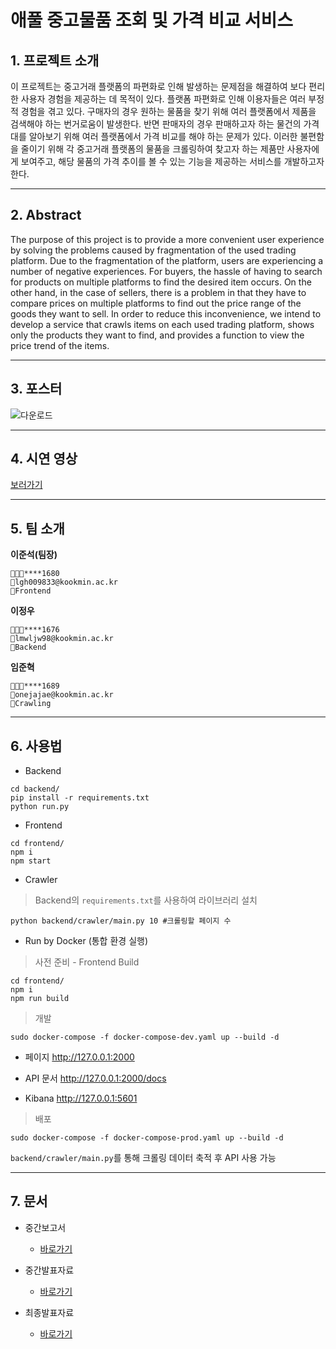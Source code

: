 # 애풀 중고물품 조회 및 가격 비교 서비스

## 1. 프로젝트 소개

이 프로젝트는 중고거래 플랫폼의 파편화로 인해 발생하는 문제점을 해결하여 보다 편리한 사용자 경험을 제공하는 데 목적이 있다. 플랫폼 파편화로 인해 이용자들은 여러 부정적 경험을 겪고 있다. 구매자의 경우 원하는 물품을 찾기 위해 여러 플랫폼에서 제품을 검색해야 하는 번거로움이 발생한다. 반면 판매자의 경우 판매하고자 하는 물건의 가격대를 알아보기 위해 여러 플랫폼에서 가격 비교를 해야 하는 문제가 있다. 이러한 불편함을 줄이기 위해 각 중고거래 플랫폼의 물품을 크롤링하여 찾고자 하는 제품만 사용자에게 보여주고, 해당 물품의 가격 추이를 볼 수 있는 기능을 제공하는 서비스를 개발하고자 한다.

---

## 2. Abstract

The purpose of this project is to provide a more convenient user experience by solving the problems caused by fragmentation of the used trading platform. Due to the fragmentation of the platform, users are experiencing a number of negative experiences. For buyers, the hassle of having to search for products on multiple platforms to find the desired item occurs. On the other hand, in the case of sellers, there is a problem in that they have to compare prices on multiple platforms to find out the price range of the goods they want to sell. In order to reduce this inconvenience, we intend to develop a service that crawls items on each used trading platform, shows only the products they want to find, and provides a function to view the price trend of the items.

---

## 3. 포스터

![다운로드](https://user-images.githubusercontent.com/26023759/170633046-2f6d6ff1-4e58-4022-8e9b-6b48156bffa5.png)

---

## 4. 시연 영상

[보러가기](https://www.youtube.com/watch?v=_poqCcyFmUc&feature=emb_title)

---

## 5. 팀 소개

**이준석(팀장)**

```
👨🏻‍💻****1680
📧lgh009833@kookmin.ac.kr
🔨Frontend
```

**이정우**

```
👨🏻‍💻****1676
📧lmwljw98@kookmin.ac.kr
🔨Backend
```

**임준혁**

```
👨🏻‍💻****1689
📧onejajae@kookmin.ac.kr
🔨Crawling
```

---

## 6. 사용법

- Backend

```
cd backend/
pip install -r requirements.txt
python run.py
```

- Frontend

```
cd frontend/
npm i
npm start
```

- Crawler
> Backend의 `requirements.txt`를 사용하여 라이브러리 설치
```
python backend/crawler/main.py 10 #크롤링할 페이지 수 
```

- Run by Docker (통합 환경 실행)
> 사전 준비 - Frontend Build
```
cd frontend/
npm i
npm run build
```

> 개발
```
sudo docker-compose -f docker-compose-dev.yaml up --build -d
```
* 페이지
http://127.0.0.1:2000

* API 문서
http://127.0.0.1:2000/docs

* Kibana
http://127.0.0.1:5601

> 배포
```
sudo docker-compose -f docker-compose-prod.yaml up --build -d
```
`backend/crawler/main.py`를 통해 크롤링 데이터 축적 후 API 사용 가능

---

## 7. 문서

- 중간보고서

  - [바로가기](https://github.com/kookmin-sw/capstone-2022-14/blob/master/docs/팀14-중간보고서.pdf)

- 중간발표자료

  - [바로가기](https://github.com/kookmin-sw/capstone-2022-14/blob/master/docs/팀14-중간발표자료.pdf)

- 최종발표자료

  - [바로가기](https://github.com/kookmin-sw/capstone-2022-14/blob/master/docs/팀14-최종발표자료.pdf)
